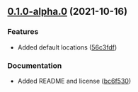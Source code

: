 ## [0.1.0-alpha.0](https://github.com/godot-escoria/escoria-game-template/compare/v0.0.0...v0.1.0-alpha.0) (2021-10-16)


### Features

* Added default locations ([56c3fdf](https://github.com/godot-escoria/escoria-game-template/commit/56c3fdf53c3c0e9e194fd60a848cd82b67fa7615))


### Documentation

* Added README and license ([bc6f530](https://github.com/godot-escoria/escoria-game-template/commit/bc6f5305a1ad0089731b776d33de34e0e215ba3a))




